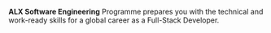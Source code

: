 **ALX Software Engineering** Programme prepares you with the technical and work-ready skills for a global career as a Full-Stack Developer.
